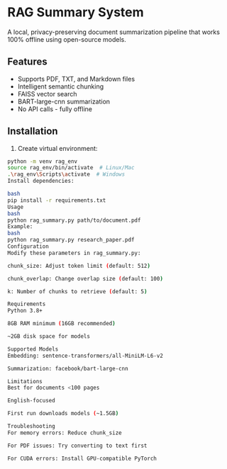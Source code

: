 
# RAG Summary System

A local, privacy-preserving document summarization pipeline that works 100% offline using open-source models.

## Features
-  Supports PDF, TXT, and Markdown files
-  Intelligent semantic chunking
-  FAISS vector search
-  BART-large-cnn summarization
-  No API calls - fully offline

## Installation

1. Create virtual environment:
```bash
python -m venv rag_env
source rag_env/bin/activate  # Linux/Mac
.\rag_env\Scripts\activate  # Windows
Install dependencies:

bash
pip install -r requirements.txt
Usage
bash
python rag_summary.py path/to/document.pdf
Example:
bash
python rag_summary.py research_paper.pdf
Configuration
Modify these parameters in rag_summary.py:

chunk_size: Adjust token limit (default: 512)

chunk_overlap: Change overlap size (default: 100)

k: Number of chunks to retrieve (default: 5)

Requirements
Python 3.8+

8GB RAM minimum (16GB recommended)

~2GB disk space for models

Supported Models
Embedding: sentence-transformers/all-MiniLM-L6-v2

Summarization: facebook/bart-large-cnn

Limitations
Best for documents <100 pages

English-focused

First run downloads models (~1.5GB)

Troubleshooting
For memory errors: Reduce chunk_size

For PDF issues: Try converting to text first

For CUDA errors: Install GPU-compatible PyTorch
